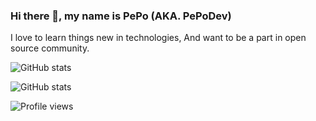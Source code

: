 ### Hi there 👋, my name is PePo (AKA. PePoDev)

I love to learn things new in technologies, And want to be a part in open source community.

![GitHub stats](https://github-readme-stats.vercel.app/api?username=pepodev&show_icons=true)

![GitHub stats](https://github-readme-stats.vercel.app/api/top-langs/?username=pepodev&layout=compact&hide_title=1&card_width=300")

![Profile views](https://gpvc.arturio.dev/pepodev)  
